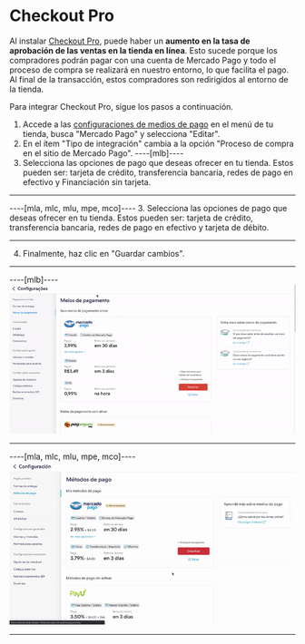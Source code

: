 # Checkout Pro
 
Al instalar [Checkout Pro](/developers/es/docs/checkout-pro/landing), puede haber un **aumento en la tasa de aprobación de las ventas en la tienda en línea**. Esto sucede porque los compradores podrán pagar con una cuenta de Mercado Pago y todo el proceso de compra se realizará en nuestro entorno, lo que facilita el pago. Al final de la transacción, estos compradores son redirigidos al entorno de la tienda.
 
Para integrar Checkout Pro, sigue los pasos a continuación.

1. Accede a las [configuraciones de medios de pago](https://mitiendanube.com/admin/payments/) en el menú de tu tienda, busca "Mercado Pago" y selecciona "Editar".
2. En el ítem "Tipo de integración" cambia a la opción "Proceso de compra en el sitio de Mercado Pago".
----[mlb]----
3. Selecciona las opciones de pago que deseas ofrecer en tu tienda. Estos pueden ser: tarjeta de crédito, transferencia bancaria, redes de pago en efectivo y Financiación sin tarjeta.

------------
----[mla, mlc, mlu, mpe, mco]----
3. Selecciona las opciones de pago que deseas ofrecer en tu tienda. Estos pueden ser: tarjeta de crédito, transferencia bancaria, redes de pago en efectivo y tarjeta de débito.

------------
4. Finalmente, haz clic en "Guardar cambios". 

------------

----[mlb]----
![Payments Checkout Pro - Nuvem Shop](/images/nuvemshop/nuvemshop_checkout_redirect_3.gif)

------------
----[mla, mlc, mlu, mpe, mco]----
![Payments Checkout Pro - Nuvem Shop](/images/nuvemshop/mx_tiendanube_checkout_redirect.gif)

------------